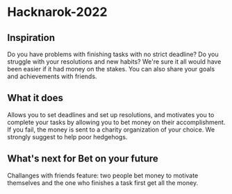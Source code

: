 # Hacknarok-2022
## Inspiration
Do you have problems with finishing tasks with no strict deadline? Do you struggle with your resolutions and new habits? We're sure it all would have been easier if it had money on the stakes. You can also share your goals and achievements with friends.

## What it does

Allows you to set deadlines and set up resolutions, and motivates you to complete your tasks by allowing you to bet money on their accomplishment. If you fail, the money is sent to a charity organization of your choice. We strongly suggest to help poor hedgehogs.

## What's next for Bet on your future

Challanges with friends feature: two people bet money to motivate themselves and the one who finishes a task first get all the money.
